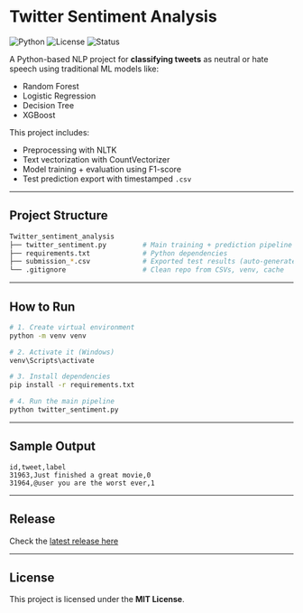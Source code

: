 # Twitter Sentiment Analysis

![Python](https://img.shields.io/badge/python-3.10+-blue)
![License](https://img.shields.io/badge/license-MIT-green)
![Status](https://img.shields.io/badge/status-stable-brightgreen)

A Python-based NLP project for **classifying tweets** as neutral or hate speech using traditional ML models like:
- Random Forest
- Logistic Regression
- Decision Tree
- XGBoost

This project includes:
- Preprocessing with NLTK
- Text vectorization with CountVectorizer
- Model training + evaluation using F1-score
- Test prediction export with timestamped `.csv`

---

## Project Structure
```bash
Twitter_sentiment_analysis
├── twitter_sentiment.py         # Main training + prediction pipeline
├── requirements.txt             # Python dependencies
├── submission_*.csv             # Exported test results (auto-generated)
└── .gitignore                   # Clean repo from CSVs, venv, cache
```

---

## How to Run
```bash
# 1. Create virtual environment
python -m venv venv

# 2. Activate it (Windows)
venv\Scripts\activate

# 3. Install dependencies
pip install -r requirements.txt

# 4. Run the main pipeline
python twitter_sentiment.py
```

---

## Sample Output
```csv
id,tweet,label
31963,Just finished a great movie,0
31964,@user you are the worst ever,1
```

---

## Release
Check the [latest release here](https://github.com/Dinesh2226/Twitter-sentiment-analysis/releases)

---

## License
This project is licensed under the **MIT License**.
